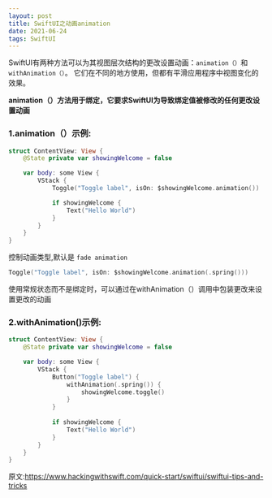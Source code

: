 ```yaml
---
layout: post
title: SwiftUI之动画animation
date: 2021-06-24
tags: SwiftUI
---
```


SwiftUI有两种方法可以为其视图层次结构的更改设置动画：`animation（）`和`withAnimation（）`。
它们在不同的地方使用，但都有平滑应用程序中视图变化的效果。

**animation（）方法用于绑定，它要求SwiftUI为导致绑定值被修改的任何更改设置动画**
### 1.animation（）示例:
```swift
struct ContentView: View {
    @State private var showingWelcome = false

    var body: some View {
        VStack {
            Toggle("Toggle label", isOn: $showingWelcome.animation())

            if showingWelcome {
                Text("Hello World")
            }
        }
    }
}
```
控制动画类型,默认是 `fade animation`
```swift
Toggle("Toggle label", isOn: $showingWelcome.animation(.spring()))
```

使用常规状态而不是绑定时，可以通过在withAnimation（）调用中包装更改来设置更改的动画
### 2.withAnimation()示例:
```swift
struct ContentView: View {
    @State private var showingWelcome = false

    var body: some View {
        VStack {
            Button("Toggle label") {
                withAnimation(.spring()) {
                    showingWelcome.toggle()
                }
            }
            
            if showingWelcome {
                Text("Hello World")
            }
        }
    }
}
```

原文:https://www.hackingwithswift.com/quick-start/swiftui/swiftui-tips-and-tricks

